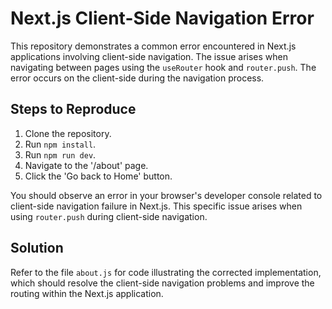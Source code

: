 # Next.js Client-Side Navigation Error

This repository demonstrates a common error encountered in Next.js applications involving client-side navigation.  The issue arises when navigating between pages using the `useRouter` hook and `router.push`.  The error occurs on the client-side during the navigation process.

## Steps to Reproduce

1. Clone the repository.
2. Run `npm install`.
3. Run `npm run dev`.
4. Navigate to the '/about' page.
5. Click the 'Go back to Home' button.

You should observe an error in your browser's developer console related to client-side navigation failure in Next.js. This specific issue arises when using `router.push` during client-side navigation.

## Solution

Refer to the file `about.js` for code illustrating the corrected implementation, which should resolve the client-side navigation problems and improve the routing within the Next.js application.